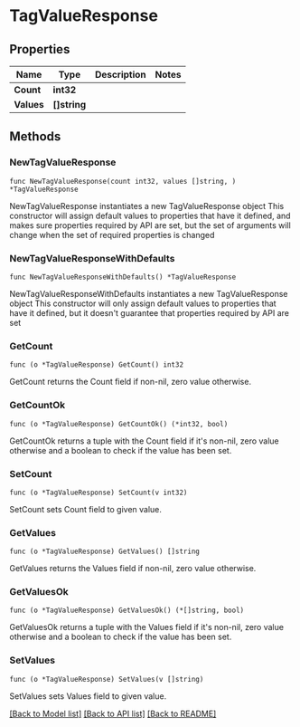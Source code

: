 # TagValueResponse

## Properties

Name | Type | Description | Notes
------------ | ------------- | ------------- | -------------
**Count** | **int32** |  | 
**Values** | **[]string** |  | 

## Methods

### NewTagValueResponse

`func NewTagValueResponse(count int32, values []string, ) *TagValueResponse`

NewTagValueResponse instantiates a new TagValueResponse object
This constructor will assign default values to properties that have it defined,
and makes sure properties required by API are set, but the set of arguments
will change when the set of required properties is changed

### NewTagValueResponseWithDefaults

`func NewTagValueResponseWithDefaults() *TagValueResponse`

NewTagValueResponseWithDefaults instantiates a new TagValueResponse object
This constructor will only assign default values to properties that have it defined,
but it doesn't guarantee that properties required by API are set

### GetCount

`func (o *TagValueResponse) GetCount() int32`

GetCount returns the Count field if non-nil, zero value otherwise.

### GetCountOk

`func (o *TagValueResponse) GetCountOk() (*int32, bool)`

GetCountOk returns a tuple with the Count field if it's non-nil, zero value otherwise
and a boolean to check if the value has been set.

### SetCount

`func (o *TagValueResponse) SetCount(v int32)`

SetCount sets Count field to given value.


### GetValues

`func (o *TagValueResponse) GetValues() []string`

GetValues returns the Values field if non-nil, zero value otherwise.

### GetValuesOk

`func (o *TagValueResponse) GetValuesOk() (*[]string, bool)`

GetValuesOk returns a tuple with the Values field if it's non-nil, zero value otherwise
and a boolean to check if the value has been set.

### SetValues

`func (o *TagValueResponse) SetValues(v []string)`

SetValues sets Values field to given value.



[[Back to Model list]](../README.md#documentation-for-models) [[Back to API list]](../README.md#documentation-for-api-endpoints) [[Back to README]](../README.md)


